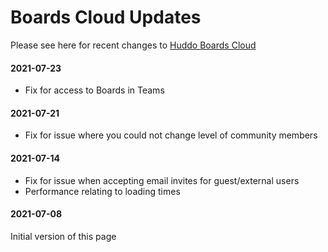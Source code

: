 # Boards Cloud Updates

Please see here for recent changes to [Huddo Boards Cloud](https://boards.huddo.com)

#### 2021-07-23
- Fix for access to Boards in Teams

#### 2021-07-21
- Fix for issue where you could not change level of community members

#### 2021-07-14
- Fix for issue when accepting email invites for guest/external users
- Performance relating to loading times

#### 2021-07-08
Initial version of this page